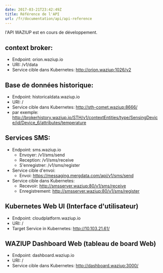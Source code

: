 ```yaml
---
date: 2017-03-21T23:42:49Z
title: Référence de l'API
url: /fr/documentation/api/api-reference
---
```


l'API WAZIUP est en cours de développement.

## context broker:
* Endpoint: orion.waziup.io
* URI: /v1/data
* Service cible dans Kubernetes: http://orion.waziup:1026/v2

## Base de données historique:
* Endpoint: historicaldata.waziup.io
* URI: /
* Service cible dans Kubernetes: http://sth-comet.waziup:8666/
* par exemple: http://brokerhistory.waziup.io/STH/v1/contextEntities/type/SensingDevice/id/Device_6/attributes/temperature

## Services SMS:
* Endpoint: sms.waziup.io
    * Envoyer: /v1/sms/send
    * Reception: /v1/sms/receive
    * S'enregistrer: /v1/sms/register
* Service cible d'envoi: 
    * Envoi: https://messaging.mergdata.com/api/v1/sms/send
* Service cible dans Kubernetes: 
    * Recevoir: http://smsserver.waziup:80/v1/sms/receive 
    * Enregistrement: http://smsserver.waziup:80/v1/sms/register

## Kubernetes Web UI (Interface d'utilisateur)
* Endpoint: cloudplatform.waziup.io
* URI: /
* Target Service in Kubernetes: http://10.103.21.61/

## WAZIUP Dashboard Web (tableau de board Web)
* Endpoint: dashboard.waziup.io
* URI: /
* Service cible dans Kubernetes: http://dashboard.waziup:3000/
